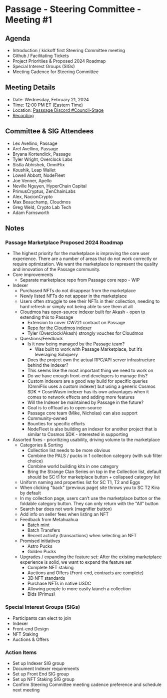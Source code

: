 # Passage - Steering Committee - Meeting #1

## Agenda
- Introduction / kickoff first Steering Committee meeting
- Github / Facilitating Tickets
- Project Prioritiies & Proposed 2024 Roadmap
- Special Interest Groups (SIGs)
- Meeting Cadence for Steering Committee

## Meeting Details
- Date: Wednesday, February 21, 2024
- Time: 12:00 PM ET (Eastern Time)
- Location: [Passsage Discord #Council-Stage](https://discord.gg/passage)
- [Recording](https://youtu.be/RtPN8W5meyA?si=Xu_jMCcebrALLQle)

## Committee & SIG Attendees
- Lex Avellino, Passage
- Arel Avellino, Passage
- Bryana Kortendick, Passage
- Tyler Wright, Overclock Labs
- Sistla Abhishek, OmniFlix
- Koushik, Leap Wallet
- Lowell Abbott, NodeFleet
- Joe Venner, Apello
- Neville Nguyen, HyperChain Capital
- PrimusCryptus, ZenChainLabs
- Alex, NacionCrypto
- Max Beauchamp, Cloudmos
- Greg Weld, Crypto Lab Tech
- Adam Farnsworth

## Notes
### Passage Marketplace Proposed 2024 Roadmap
- The highest priority for the marketplace is improving the core user experience. There are a number of areas that do not work correctly or require optimization. We want the marketplace to represent the quality and innovation of the Passage community.
- Core improvements
  - Separate marketplace repo from Passage core repo - WIP
- Indexer
  - Purchased NFTs do not disappear from the marketplace
  - Newly listed NFTs do not appear in the marketplace
  - Users often struggle to see their NFTs in their collection, needing to hard refresh or simply not being able to see them at all
  - Cloudmos has open-source indexer built for Akash - open to extending this to Passage
    - Extension to cover CW721 contract on Passage
    - [Repo for the Cloudmos indexer](https://github.com/akash-network/cloudmos/tree/main/indexer)
    - Tyler (Overclock/Akash) strongly vouches for Cloudmos
  - Questions/Feedback
    - Is it now being managed by the Passage team?
      - Was built to work with Passage Marketplace, but it’s leveraging Subquery
    - Does the project own the actual RPC/API server  infrastructure behind the indexer?
    - This seems like the most important thing we need to work on
    - Do we have enough front-end developers to manage this?
    - Custom indexers are a good way build for specific queries (OmniFlix uses a custom indexer) but using a generic Cosmos SDK + CosmWasm indexer has its own advantages when it comes to network effects and adding more features
    - Will the Indexer be maintained by Passage in the future?
    -   Goal is to offload as to open-source
    -   Passage core team (Mike, Nicholas) can also support
    -   Community-owned
    -   Bounties for specific efforts
    -   NodeFleet is also building an indexer for another project that is similar to Cosmos SDK - interested in supporting
- Assorted fixes - prioritizing usability, driving volume to the marketplace
  - Categories & Sorting
    - Collection list needs to be more obvious
    - Combine the PALS / pucks in 1 collection category (with sub filter choice)
    - Combine world building kits in one category
    - Bring the Strange Clan Series on top in the Collection list, default should be SC t1 for marketplace button + collapsed category list
  - Uniform naming and properties list for SC T1, T2 and Eggs
  - When clicking "back" (previous page) site throws you to SC T2 Kira by default
  - In my collection page, users can’t use the marketplace button or the foldable category button. They can only return with the "All" button
  - Search bar does not work (magnifier button)
  - Add info on seller fees when listing an NFT
  - Feedback from Metahuahua
    - Batch mint
    - Batch Transfers
    - Recent activity (transactions) when selecting an NFT
  - Promised initiatives
    - Astro Pucks
    - Golden Pucks
  - Upgrades / expanding the feature set: After the existing marketplace experience is solid, we want to expand the feature set
    - Complete NFT staking
    - Auctions and Offers (Front-end, contracts are complete)
    - 3D NFT standards
    - Purchase NFTs in native USDC
    - Allowing people to more easily launch a collection
    - Bids (Primus)

### Special Interest Groups (SIGs) 
- Participants can elect to join
- Indexer
- Front-end Design
- NFT Staking
- Auctions & Offers

### Action Items
- Set up Indexer SIG group
- Document Indexer requirements
- Set up Front End SIG group 
- Set up NFT Staking SIG group
- Confirm Steering Committee meeting cadence preference and schedule next meeting 
